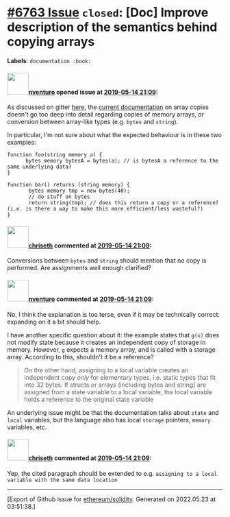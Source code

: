 # [\#6763 Issue](https://github.com/ethereum/solidity/issues/6763) `closed`: [Doc] Improve description of the semantics behind copying arrays
**Labels**: `documentation :book:`


#### <img src="https://avatars.githubusercontent.com/u/2530770?u=a2b81f85d207864b7db06415db53010c21633b33&v=4" width="50">[nventuro](https://github.com/nventuro) opened issue at [2019-05-14 21:09](https://github.com/ethereum/solidity/issues/6763):

As discussed on gitter [here](https://gitter.im/ethereum/solidity?at=5cd9bb7c0f381d0a76add441), the [current documentation](https://solidity.readthedocs.io/en/v0.5.8/control-structures.html?highlight=copy#complications-for-arrays-and-structs) on array copies doesn't go too deep into detail regarding copies of memory arrays, or conversion between array-like types (e.g. `bytes` and `string`).

In particular, I'm not sure about what the expected behaviour is in these two examples:

```solidity
function foo(string memory a) {
      bytes memory bytesA = bytes(a); // is bytesA a reference to the same underlying data?
}
```
```solidity
function bar() returns (string memory) {
       bytes memory tmp = new bytes(40);
       // do stuff on bytes
       return string(tmp); // does this return a copy or a reference? (i.e. is there a way to make this more efficient/less wasteful?)
}
```

#### <img src="https://avatars.githubusercontent.com/u/9073706?v=4" width="50">[chriseth](https://github.com/chriseth) commented at [2019-05-14 21:09](https://github.com/ethereum/solidity/issues/6763#issuecomment-492734007):

Conversions between `bytes` and `string` should mention that no copy is performed. Are assignments well enough clarified?

#### <img src="https://avatars.githubusercontent.com/u/2530770?u=a2b81f85d207864b7db06415db53010c21633b33&v=4" width="50">[nventuro](https://github.com/nventuro) commented at [2019-05-14 21:09](https://github.com/ethereum/solidity/issues/6763#issuecomment-492750442):

No, I think the explanation is too terse, even if it may be technically correct: expanding on it a bit should help.

I have another specific question about it: the example states that `g(x)` does not modify state because it creates an independent copy of storage in memory. However, `g` expects a memory array, and is called with a storage array. According to this, shouldn't it be a reference?

>On the other hand, assigning to a local variable creates an independent copy *only* for elementary types, i.e. static types that fit into 32 bytes. If structs or arrays (including bytes and string) are assigned from a state variable to a local variable, the local variable holds a reference to the original state variable

An underlying issue might be that the documentation talks about `state` and `local` variables, but the language also has local `storage` pointers, `memory` variables, etc.

#### <img src="https://avatars.githubusercontent.com/u/9073706?v=4" width="50">[chriseth](https://github.com/chriseth) commented at [2019-05-14 21:09](https://github.com/ethereum/solidity/issues/6763#issuecomment-493002427):

Yep, the cited paragraph should be extended to e.g. `assigning to a local variable with the same data location`


-------------------------------------------------------------------------------



[Export of Github issue for [ethereum/solidity](https://github.com/ethereum/solidity). Generated on 2022.05.23 at 03:51:38.]
